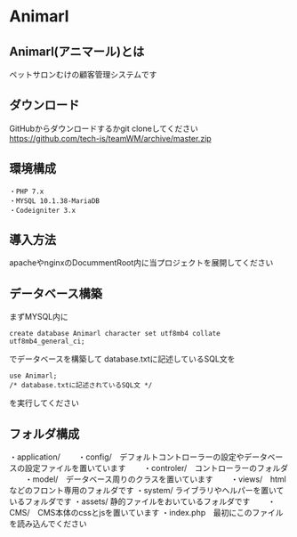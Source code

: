 # Animarl
## Animarl(アニマール)とは
ペットサロンむけの顧客管理システムです

## ダウンロード
GitHubからダウンロードするかgit cloneしてください
https://github.com/tech-is/teamWM/archive/master.zip

## 環境構成
```
・PHP 7.x
・MYSQL 10.1.38-MariaDB
・Codeigniter 3.x
```

## 導入方法
apacheやnginxのDocummentRoot内に当プロジェクトを展開してください

## データベース構築
まずMYSQL内に
```
create database Animarl character set utf8mb4 collate utf8mb4_general_ci;
```
でデータベースを構築して
database.txtに記述しているSQL文を
```
use Animarl;
/* database.txtに記述されているSQL文 */
```
を実行してください
## フォルダ構成
・application/
　　・config/　デフォルトコントローラーの設定やデータベースの設定ファイルを置いています
　　・controler/　コントローラーのフォルダ
　　・model/　データベース周りのクラスを置いています
　　・views/　htmlなどのフロント専用のフォルダです
・system/ ライブラリやヘルパーを置いているフォルダです
・assets/ 静的ファイルをおいているフォルダです
　　・  CMS/　CMS本体のcssとjsを置いています
・index.php　最初にこのファイルを読み込んでください